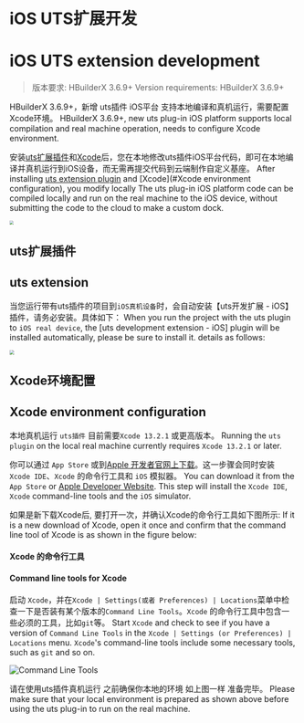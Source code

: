 # iOS UTS扩展开发
# iOS UTS extension development

> 版本要求: HBuilderX 3.6.9+
> Version requirements: HBuilderX 3.6.9+

HBuilderX 3.6.9+，新增 uts插件 iOS平台 支持本地编译和真机运行，需要配置Xcode环境。
HBuilderX 3.6.9+, new uts plug-in iOS platform supports local compilation and real machine operation, needs to configure Xcode environment.

安装[uts扩展插件](#uts扩展插件)和[Xcode](#Xcode环境配置)后，您在本地修改uts插件iOS平台代码，即可在本地编译并真机运行到iOS设备，而无需再提交代码到云端制作自定义基座。
After installing [uts extension plugin](#uts%E6%89%A9%E5%B1%95%E6%8F%92%E4%BB%B6) and [Xcode](#Xcode environment configuration), you modify locally The uts plug-in iOS platform code can be compiled locally and run on the real machine to the iOS device, without submitting the code to the cloud to make a custom dock.

<img src="https://qiniu-web-assets.dcloud.net.cn/unidoc/zh/20221111172603.jpg" style="zoom: 45%" />

## uts扩展插件
## uts extension

当您运行带有uts插件的项目到`iOS真机设备`时，会自动安装【uts开发扩展 - iOS】插件，请务必安装。具体如下：
When you run the project with the uts plugin to `iOS real device`, the [uts development extension - iOS] plugin will be installed automatically, please be sure to install it. details as follows:

<img src="https://qiniu-web-assets.dcloud.net.cn/unidoc/zh/ios_uts%E5%BC%80%E5%8F%91%E6%8F%92%E4%BB%B6.jpg" style="zoom: 50%" />

## Xcode环境配置
## Xcode environment configuration

本地真机运行 `uts插件` 目前需要`Xcode 13.2.1` 或更高版本。
Running the `uts plugin` on the local real machine currently requires `Xcode 13.2.1` or later.

你可以通过 `App Store` 或到[Apple 开发者官网上下载](https://developer.apple.com/xcode/downloads/ank)。这一步骤会同时安装 `Xcode IDE`、`Xcode` 的命令行工具和 `iOS` 模拟器。
You can download it from the `App Store` or [Apple Developer Website](https://developer.apple.com/xcode/downloads/ank). This step will install the `Xcode IDE`, `Xcode` command-line tools and the `iOS` simulator.

如果是新下载Xcode后, 要打开一次，并确认Xcode的命令行工具如下图所示:
If it is a new download of Xcode, open it once and confirm that the command line tool of Xcode is as shown in the figure below:

#### Xcode 的命令行工具
#### Command line tools for Xcode

启动 `Xcode`，并在`Xcode | Settings(或者 Preferences) | Locations`菜单中检查一下是否装有某个版本的`Command Line Tools`。`Xcode` 的命令行工具中包含一些必须的工具，比如`git`等。
Start `Xcode` and check to see if you have a version of `Command Line Tools` in the `Xcode | Settings (or Preferences) | Locations` menu. `Xcode`'s command-line tools include some necessary tools, such as `git` and so on.

![Command Line Tools](https://native-res.dcloud.net.cn/images/uts/iOS/xcode_command_line_tool.jpeg)

请在使用uts插件真机运行 之前确保你本地的环境 如上图一样 准备完毕。
Please make sure that your local environment is prepared as shown above before using the uts plug-in to run on the real machine.
